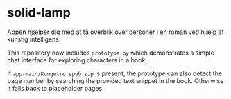 
# solid-lamp
Appen hjælper dig med at få overblik over personer i en roman ved hjælp af kunstig intelligens.

This repository now includes `prototype.py` which demonstrates a simple chat interface for exploring characters in a book.

If `app-main/Kongetro.epub.zip` is present, the prototype can also detect the page number by searching the provided text snippet in the book. Otherwise it falls back to placeholder pages.
